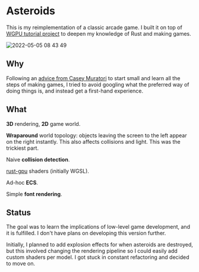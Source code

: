 # Asteroids

This is my reimplementation of a classic arcade game. I built it on top of [WGPU tutorial project](https://sotrh.github.io/learn-wgpu/) to deepen my knowledge of Rust and making games.

![2022-05-05 08 43 49](https://user-images.githubusercontent.com/633908/166874534-503c83d5-5228-4d43-975c-732a82693f12.gif)

## Why

Following an [advice from Casey Muratori](https://youtu.be/NXsWViTB238?t=4610) to start small and learn all the steps of making games, I tried to avoid googling what the preferred way of doing things is, and instead get a first-hand experience.

## What

**3D** rendering, **2D** game world.

**Wraparound** world topology: objects leaving the screen to the left appear on the right instantly. This also affects collisions and light. This was the trickiest part.

Naive **collision detection**.

[rust-gpu](https://github.com/EmbarkStudios/rust-gpu) shaders (initially WGSL).

Ad-hoc **ECS**.

Simple **font rendering**.

## Status

The goal was to learn the implications of low-level game development, and it is fulfilled. I don't have plans on developing this version further.

Initially, I planned to add explosion effects for when asteroids are destroyed, but this involved changing the rendering pipeline so I could easily add custom shaders per model. I got stuck in constant refactoring and decided to move on.
